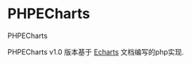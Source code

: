 PHPECharts
==========

PHPECharts

PHPECharts v1.0 版本基于 [Echarts](http://echarts.baidu.com/doc/doc.html) 文档编写的php实现.